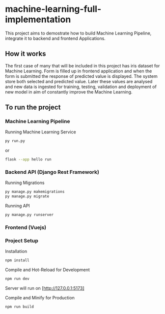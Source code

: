 # machine-learning-full-implementation
This project aims to demostrate how to build Machine Learning Pipeline, integrate it to backend and frontend Applications.

## How it works
The first case of many that will be included in this project has iris dataset for Machine Learning. Form is filled up in frontend application and 
when the form is submitted the response of predicted value is displayed. The system store both selected and predicted value.
Later these values are analysed and new data is ingested for training, testing, validation and deployment of new model in 
aim of constantly improve the Machine Learning.

## To run the project
### Machine Learning Pipeline

Running Machine Learning Service
```sh
py run.py
```
or
```sh
flask --app hello run
```

### Backend API (Django Rest Framework)
Running Migrations
```sh
py manage.py makemigrations
py manage.py migrate
```

Running API
```sh
py manage.py runserver
```

### Frontend (Vuejs)
### Project Setup
Installation
```sh
npm install
```

Compile and Hot-Reload for Development
```sh
npm run dev
```
Server will run on [http://127.0.0.1:5173]

Compile and Minify for Production
```sh
npm run build
```

